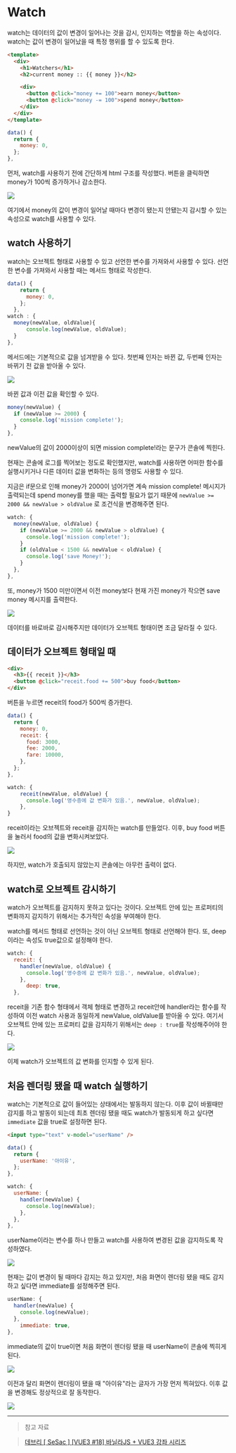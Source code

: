 # Watch

watch는 데이터의 값이 변경이 일어나는 것을 감시, 인지하는 역할을 하는 속성이다.
watch는 값이 변경이 일어났을 때 특정 행위를 할 수 있도록 한다.

```html
<template>
  <div>
    <h1>Watchers</h1>
    <h2>current money :: {{ money }}</h2>

    <div>
      <button @click="money += 100">earn money</button>
      <button @click="money -= 100">spend money</button>
    </div>
  </div>
</template>
```

```javascript
data() {
  return {
    money: 0,
  };
},
```

먼저, watch를 사용하기 전에 간단하게 html 구조를 작성했다.
버튼을 클릭하면 money가 100씩 증가하거나 감소한다.

![](https://velog.velcdn.com/images/reasonz/post/8ee3af57-39c7-48a2-a655-c45c95cbb581/image.png)

여기에서 money의 값이 변경이 일어날 때마다 변경이 됐는지 안됐는지 감시할 수 있는 속성으로 watch를 사용할 수 있다.

## watch 사용하기

watch는 오브젝트 형태로 사용할 수 있고 선언한 변수를 가져와서 사용할 수 있다.
선언한 변수를 가져와서 사용할 때는 메서드 형태로 작성한다.

```javascript
data() {
    return {
      money: 0,
    };
  },
watch : {
  money(newValue, oldValue){
      console.log(newValue, oldValue);
  }
},
```

메서드에는 기본적으로 값을 넘겨받을 수 있다.
첫번째 인자는 바뀐 값, 두번째 인자는 바뀌기 전 값을 받아올 수 있다.

![](https://velog.velcdn.com/images/reasonz/post/764708b3-a18e-412f-b195-f4f5c0762b31/image.gif)

바뀐 값과 이전 값을 확인할 수 있다.

```javascript
money(newValue) {
  if (newValue >= 2000) {
    console.log('mission complete!');
  }
},
```

newValue의 값이 2000이상이 되면 mission complete!라는 문구가 콘솔에 찍힌다.

현재는 콘솔에 로그를 찍어보는 정도로 확인했지만, watch를 사용하면 어떠한 함수를 실행시키거나 다른 데이터 값을 변화하는 등의 명령도 사용할 수 있다.

지금은 if문으로 인해 money가 2000이 넘어가면 계속 mission complete! 메시지가 출력되는데 spend money를 했을 때는 출력할 필요가 없기 때문에 `newValue >= 2000 && newValue > oldValue` 로 조건식을 변경해주면 된다.

```javascript
watch: {
  money(newValue, oldValue) {
    if (newValue >= 2000 && newValue > oldValue) {
      console.log('mission complete!');
    }
    if (oldValue < 1500 && newValue < oldValue) {
      console.log('save Money!');
    }
  },
},
```

또, money가 1500 미만이면서 이전 money보다 현재 가진 money가 작으면 save money 메시지를 출력한다.

![](https://velog.velcdn.com/images/reasonz/post/f29de0b4-f5c6-485e-a0b6-de2ca27dc1b3/image.gif)

데이터를 바로바로 감시해주지만 데이터가 오브젝트 형태이면 조금 달라질 수 있다.

## 데이터가 오브젝트 형태일 때

```html
<div>
  <h3>{{ receit }}</h3>
  <button @click="receit.food += 500">buy food</button>
</div>
```

버튼을 누르면 receit의 food가 500씩 증가한다.

```javascript
data() {
  return {
    money: 0,
    receit: {
      food: 3000,
      fee: 2000,
      fare: 10000,
    },
  };
},
```

```javascript
watch: {
    receit(newValue, oldValue) {
      console.log('영수증에 값 변화가 있음.', newValue, oldValue);
    },
}
```

receit이라는 오브젝트와 receit을 감지하는 watch를 만들었다.
이후, buy food 버튼을 눌러서 food의 값을 변화시켜보았다.

![](https://velog.velcdn.com/images/reasonz/post/10c871a9-82f7-4581-bb99-7ecbb1c263f5/image.png)

하지만, watch가 호출되지 않았는지 콘솔에는 아무런 출력이 없다.

## watch로 오브젝트 감시하기

watch가 오브젝트를 감지하지 못하고 있다는 것이다.
오브젝트 안에 있는 프로퍼티의 변화까지 감지하기 위해서는 추가적인 속성을 부여해야 한다.

watch를 메서드 형태로 선언하는 것이 아닌 오브젝트 형태로 선언해야 한다. 또, deep이라는 속성도 true값으로 설정해야 한다.

```javascript
watch: {
  receit: {
    handler(newValue, oldValue) {
      console.log('영수증에 값 변화가 있음.', newValue, oldValue);
    },
      deep: true,
  },
```

receit을 기존 함수 형태에서 객체 형태로 변경하고
receit안에 handler라는 함수를 작성하여 이전 watch 사용과 동일하게 newValue, oldValue를 받아올 수 있다.
여기서 오브젝트 안에 있는 프로퍼티 값을 감지하기 위해서는 `deep : true`를 작성해주어야 한다.

![](https://velog.velcdn.com/images/reasonz/post/fafaaa8a-d859-4fc2-bb8c-6b81b01f14f0/image.png)

이제 watch가 오브젝트의 값 변화를 인지할 수 있게 된다.

## 처음 렌더링 됐을 때 watch 실행하기

watch는 기본적으로 값이 들어있는 상태에서는 발동하지 않는다.
이후 값이 바뀔때만 감지를 하고 발동이 되는데 최초 렌더링 됐을 때도 watch가 발동되게 하고 싶다면 `immediate` 값을 true로 설정하면 된다.

```html
<input type="text" v-model="userName" />
```

```javascript
data() {
  return {
    userName: '아이유',
  };
},

```

```javascript
watch: {
  userName: {
    handler(newValue) {
      console.log(newValue);
    },
  },
},
```

userName이라는 변수를 하나 만들고 watch를 사용하여 변경된 값을 감지하도록 작성하였다.

![](https://velog.velcdn.com/images/reasonz/post/de11e4d7-9fa1-46c6-ac04-0fd02cbad60b/image.png)

현재는 값이 변경이 될 때마다 감지는 하고 있지만, 처음 화면이 렌더링 됐을 때도 감지하고 싶다면 immediate를 설정해주면 된다.

```javascript
userName: {
  handler(newValue) {
    console.log(newValue);
  },
    immediate: true,
},
```

immediate의 값이 true이면 처음 화면이 렌더링 됐을 때 userName이 콘솔에 찍히게 된다.

![](https://velog.velcdn.com/images/reasonz/post/c894b0b2-75cb-415d-9d30-c240e284b3c4/image.png)

이전과 달리 화면이 렌더링이 됐을 때 "아이유"라는 글자가 가장 먼저 찍혀있다. 이후 값을 변경해도 정상적으로 잘 동작한다.

![](https://velog.velcdn.com/images/reasonz/post/d8939b4a-f43e-4236-8c3e-37f957b63ebe/image.gif)

---

> 참고 자료

> [데브리 [ SeSac ] [VUE3 #18] 바닐라JS + VUE3 강좌 시리즈](https://www.youtube.com/watch?v=f9Nn4j9ieic&list=PLpJDjPqxGWGrAEfHRAXf59m0krxxEzic5&index=18&ab_channel=%EB%8D%B0%EB%B8%8C%EB%A6%AC)

